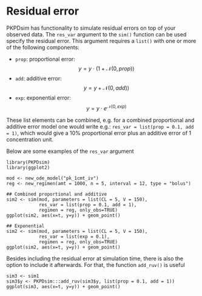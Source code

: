 # Residual error

PKPDsim has functionality to simulate residual errors on top of your observed data.
The `res_var` argument to the `sim()` function can be used specify the
residual error. This argument requires a `list()` with one or more of the
following components:

- `prop`: proportional error: $$y = y \cdot (1 + \mathcal{N}(0, prop))$$
- `add`: additive error: $$y = y + \mathcal{N}(0, add))$$
- `exp`: exponential error: $$y = y \cdot e^{\mathcal{N}(0, exp)}$$

These list elements can be combined, e.g. for a combined proportional and additive
error model one would write e.g.: `res_var = list(prop = 0.1, add = 1)`, which
would give a 10% proportional error plus an additive error of 1 concentration unit.

Below are some examples of the `res_var` argument

    library(PKPDsim)
    library(ggplot2)

    mod <- new_ode_model("pk_1cmt_iv")
    reg <- new_regimen(amt = 1000, n = 5, interval = 12, type = "bolus")

    ## Combined proportional and additive
    sim2 <- sim(mod, parameters = list(CL = 5, V = 150),
                res_var = list(prop = 0.1, add = 1),
                regimen = reg, only_obs=TRUE)
    ggplot(sim2, aes(x=t, y=y)) + geom_point()

    ## Exponential
    sim2 <- sim(mod, parameters = list(CL = 5, V = 150),
                res_var = list(exp = 0.1),
                regimen = reg, only_obs=TRUE)
    ggplot(sim2, aes(x=t, y=y)) + geom_point()

Besides including the residual error at simulation time, there is also the option to
include it afterwards. For that, the function `add_ruv()` is useful

    sim3 <- sim1
    sim3$y <- PKPDsim:::add_ruv(sim3$y, list(prop = 0.1, add = 1))
    ggplot(sim3, aes(x=t, y=y)) + geom_point()
